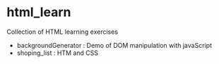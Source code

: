 # html_learn
Collection of HTML learning exercises

- backgroundGenerator : Demo of DOM manipulation with javaScript
- shoping_list : HTM and CSS 
